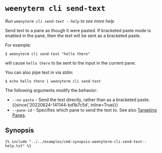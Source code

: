 # `weenyterm cli send-text`

*Run `weenyterm cli send-text --help` to see more help*

Send text to a pane as though it were pasted. If bracketed paste mode is
enabled in the pane, then the text will be sent as a bracketed paste.

For example:

```
$ weenyterm cli send-text "hello there"
```

will cause `hello there` to be sent to the input in the current pane.

You can also pipe text in via stdin:

```
$ echo hello there | weenyterm cli send-text
```

The following arguments modify the behavior:

* `--no-paste` - Send the text directly, rather than as a bracketed paste. {{since('20220624-141144-bd1b7c5d', inline=True)}}
* `--pane-id` - Specifies which pane to send the text to. See also [Targeting Panes](index.md#targeting-panes).

## Synopsis

```console
{% include "../../examples/cmd-synopsis-weenyterm-cli-send-text--help.txt" %}
```
